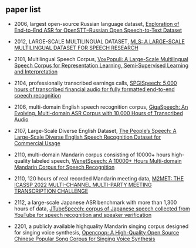 ## paper list

- 2006, largest open-source Russian language dataset, [Exploration of End-to-End ASR for OpenSTT–Russian Open Speech-to-Text Dataset](https://arxiv.org/pdf/2006.08274.pdf)

- 2012, LARGE-SCALE MULTILINGUAL DATASET, [MLS: A LARGE-SCALE MULTILINGUAL DATASET FOR SPEECH RESEARCH](https://arxiv.org/abs/2012.03411)

- 2101, Multilingual Speech Corpus, [VoxPopuli: A Large-Scale Multilingual Speech Corpus for Representation Learning, Semi-Supervised Learning and Interpretation](https://arxiv.org/pdf/2101.00390.pdf)

- 2104, professionally transcribed earnings calls, [SPGISpeech: 5,000 hours of transcribed financial audio for fully formatted end-to-end speech recognition](https://arxiv.org/abs/2104.02014)

- 2106, multi-domain English speech recognition corpus, [GigaSpeech: An Evolving, Multi-domain ASR Corpus with 10,000 Hours of Transcribed Audio](https://arxiv.org/abs/2106.06909)

- 2107, Large-Scale Diverse English Dataset, [The People’s Speech: A Large-Scale Diverse English Speech Recognition Dataset for Commercial Usage](https://openreview.net/pdf?id=R8CwidgJ0yT)

- 2110, multi-domain Mandarin corpus consisting of 10000+ hours high-quality labeled speech, [WenetSpeech: A 10000+ Hours Multi-domain Mandarin Corpus for Speech Recognition](https://arxiv.org/abs/2110.03370)

- 2110, 120 hours of real recorded Mandarin meeting data, [M2MET: THE ICASSP 2022 MULTI-CHANNEL MULTI-PARTY MEETING TRANSCRIPTION CHALLENGE](https://arxiv.org/pdf/2110.07393.pdf)

- 2112, a large-scale Japanese ASR benchmark with more than 1,300 hours of data, [JTubeSpeech: corpus of Japanese speech collected from YouTube for speech recognition and speaker verification](https://arxiv.org/abs/2112.09323)

- 2201,  a publicly available highquality Mandarin singing corpus designed for singing voice synthesis, [Opencpop: A High-Quality Open Source Chinese Popular Song Corpus for Singing Voice Synthesis](https://arxiv.org/pdf/2201.07429.pdf)
